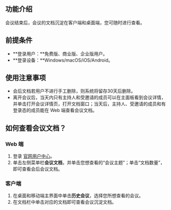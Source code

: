 ## 功能介绍
会议结束后，会议的文档沉淀在客户端和桌面端，您可随时进行查看。

## 前提条件
- **登录用户：**免费版、商业版、企业版用户。
- **登录设备：**Windows/macOS/iOS/Android。

## 使用注意事项
- 会后文档若用户不进行手工删除，则系统将留存30天后删除。
- 离开会议后，当天内只有主持人和受邀请的成员可以在主面板看到会议详情，并单击打开会议详情页，打开文档窗口；当天后，主持人、受邀请的成员和有登录态的成员能在 Web 端查看会议文档。

## 如何查看会议文档？
### Web 端
1. 登录 [官网用户中心](https://meeting.tencent.com/user-center/personal-information)。
2. 单击左侧菜单栏**会议文档**，并单击您想查看的“会议主题”；单击“文档数量”，即可查看会后会议文档。

### 客户端
1. 在桌面和移动端主界面中单击**历史会议**，选择您所想查看的会议。
2. 在文档栏中单击对应的文档即可查看会议沉淀文档。


